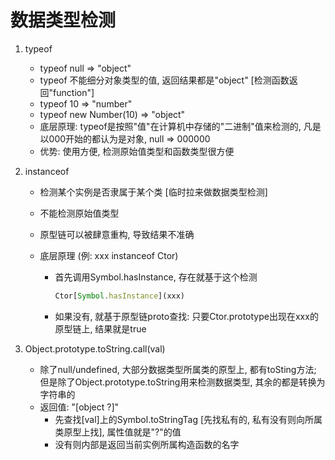 # 数据类型检测

1. typeof
   - typeof null => "object"
   - typeof 不能细分对象类型的值, 返回结果都是"object" [检测函数返回"function"]
   - typeof 10 => "number"
   - typeof new Number(10) => "object"
   - 底层原理: typeof是按照"值"在计算机中存储的"二进制"值来检测的, 凡是以000开始的都认为是对象, null => 000000
   - 优势: 使用方便, 检测原始值类型和函数类型很方便

2. instanceof

   - 检测某个实例是否隶属于某个类 [临时拉来做数据类型检测]

   - 不能检测原始值类型

   - 原型链可以被肆意重构, 导致结果不准确

   - 底层原理 (例: xxx instanceof Ctor)

     - 首先调用Symbol.hasInstance, 存在就基于这个检测 

       ~~~js
       Ctor[Symbol.hasInstance](xxx)
       ~~~

     - 如果没有, 就基于原型链proto查找: 只要Ctor.prototype出现在xxx的原型链上, 结果就是true

3. Object.prototype.toString.call(val)
   - 除了null/undefined, 大部分数据类型所属类的原型上, 都有toSting方法; 但是除了Object.prototype.toString用来检测数据类型, 其余的都是转换为字符串的
   - 返回值: "[object ?]"
     - 先查找[val]上的Symbol.toStringTag [先找私有的, 私有没有则向所属类原型上找], 属性值就是"?"的值
     - 没有则内部是返回当前实例所属构造函数的名字